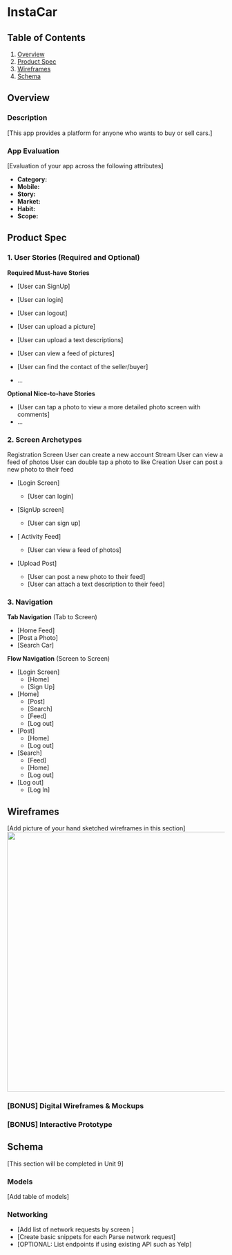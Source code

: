 # InstaCar

## Table of Contents
1. [Overview](#Overview)
1. [Product Spec](#Product-Spec)
1. [Wireframes](#Wireframes)
2. [Schema](#Schema)

## Overview
### Description
[This app provides a platform for anyone who wants to buy or sell cars.]

### App Evaluation
[Evaluation of your app across the following attributes]
- **Category:**
- **Mobile:**
- **Story:**
- **Market:**
- **Habit:**
- **Scope:**

## Product Spec

### 1. User Stories (Required and Optional)

**Required Must-have Stories**

* [User can SignUp]
* [User can login]
* [User can logout]
* [User can upload a picture]
* [User can upload a text descriptions]
* [User can view a feed of pictures]
* [User can find the contact of the seller/buyer]


* ...

**Optional Nice-to-have Stories**

* [User can tap a photo to view a more detailed photo screen with comments]
* ...

### 2. Screen Archetypes



Registration Screen
User can create a new account
Stream
User can view a feed of photos
User can double tap a photo to like
Creation
User can post a new photo to their feed

* [Login Screen]
   * [User can login]
 
* [SignUp screen]
   * [User can sign up]
   
* [ Activity Feed]
   * [User can view a feed of photos]
   
* [Upload Post]
   * [User can post a new photo to their feed]
   * [User can attach a text description to their feed]
   
   
### 3. Navigation

**Tab Navigation** (Tab to Screen)
* [Home Feed]
* [Post a Photo]
* [Search Car]

**Flow Navigation** (Screen to Screen)

* [Login Screen]
   * [Home]
   * [Sign Up]
* [Home]
   * [Post]
   * [Search]
   * [Feed]
   * [Log out]
* [Post]
   * [Home]
   * [Log out]
* [Search]
   * [Feed]
   * [Home]
   * [Log out]
* [Log out]
   * [Log In]
   
  


## Wireframes
[Add picture of your hand sketched wireframes in this section]
<img src="YOUR_WIREFRAME_IMAGE_URL" width=600>

### [BONUS] Digital Wireframes & Mockups

### [BONUS] Interactive Prototype

## Schema 
[This section will be completed in Unit 9]
### Models
[Add table of models]
### Networking
- [Add list of network requests by screen ]
- [Create basic snippets for each Parse network request]
- [OPTIONAL: List endpoints if using existing API such as Yelp]
